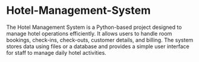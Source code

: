 # Hotel-Management-System
The Hotel Management System is a Python-based project designed to manage hotel operations efficiently. It allows users to handle room bookings, check-ins, check-outs, customer details, and billing. The system stores data using files or a database and provides a simple user interface for staff to manage daily hotel activities.
